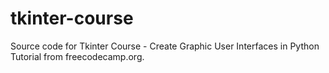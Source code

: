 # tkinter-course
Source code for Tkinter Course - Create Graphic User Interfaces in Python Tutorial from freecodecamp.org.
